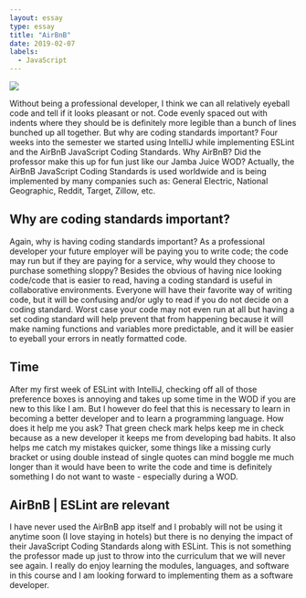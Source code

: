 ```yaml
---
layout: essay
type: essay
title: "AirBnB"
date: 2019-02-07
labels:
  - JavaScript
---
```

<img class="ui medium left floated image" src="https://avatars2.githubusercontent.com/u/698437?s=200&v=4">

Without being a professional developer, I think we can all relatively eyeball code and tell if it looks pleasant or not.  Code evenly spaced out with indents where they should be is definitely more legible than a bunch of lines bunched up all together.  But why are coding standards important?  Four weeks into the semester we started using IntelliJ while implementing ESLint and the AirBnB JavaScript Coding Standards.  Why AirBnB?  Did the professor make this up for fun just like our Jamba Juice WOD?  Actually, the AirBnB JavaScript Coding Standards is used worldwide and is being implemented by many companies such as: General Electric, National Geographic, Reddit, Target, Zillow, etc.

## Why are coding standards important?

Again, why is having coding standards important?  As a professional developer your future employer will be paying you to write code; the code may run but if they are paying for a service, why would they choose to purchase something sloppy?  Besides the obvious of having nice looking code/code that is easier to read, having a coding standard is useful in collaborative environments.  Everyone will have their favorite way of writing code, but it will be confusing and/or ugly to read if you do not decide on a coding standard.  Worst case your code may not even run at all but having a set coding standard will help prevent that from happening because it will make naming functions and variables more predictable, and it will be easier to eyeball your errors in neatly formatted code.

## Time

After my first week of ESLint with IntelliJ, checking off all of those preference boxes is annoying and takes up some time in the WOD if you are new to this like I am.  But I however do feel that this is necessary to learn in becoming a better developer and to learn a programming language.  How does it help me you ask?  That green check mark helps keep me in check because as a new developer it keeps me from developing bad habits.  It also helps me catch my mistakes quicker, some things like a missing curly bracket or using double instead of single quotes can mind boggle me much longer than it would have been to write the code and time is definitely something I do not want to waste - especially during a WOD.

## AirBnB | ESLint are relevant

I have never used the AirBnB app itself and I probably will not be using it anytime soon (I love staying in hotels) but there is no denying the impact of their JavaScript Coding Standards along with ESLint.   This is not something the professor made up just to throw into the curriculum that we will never see again.  I really do enjoy learning the modules, languages, and software in this course and I am looking forward to implementing them as a software developer.
